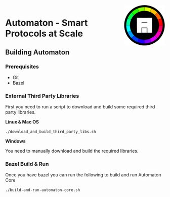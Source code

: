 <img align="right" title="Automaton Logo" width="128" height="128" src="media/automaton-avatar-64x64.svg">

# **Automaton** - Smart Protocols at Scale

## Building Automaton

### Prerequisites

* Git
* Bazel

### External Third Party Libraries

First you need to run a script to download and build some required third party libraries.

**Linux & Mac OS**

```
./download_and_build_third_party_libs.sh
```

**Windows**

You need to manually download and build the required libraries.

### Bazel Build & Run

Once you have bazel you can run the following to build and run Automaton Core

```
./build-and-run-automaton-core.sh
```
